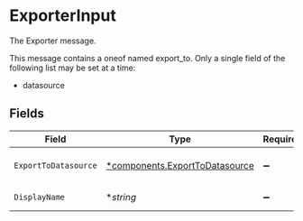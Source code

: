 # ExporterInput

The Exporter message.

This message contains a oneof named export_to. Only a single field of the following list may be set at a time:
  - datasource



## Fields

| Field                                                                           | Type                                                                            | Required                                                                        | Description                                                                     |
| ------------------------------------------------------------------------------- | ------------------------------------------------------------------------------- | ------------------------------------------------------------------------------- | ------------------------------------------------------------------------------- |
| `ExportToDatasource`                                                            | [*components.ExportToDatasource](../../models/components/exporttodatasource.md) | :heavy_minus_sign:                                                              | The ExportToDatasource message.                                                 |
| `DisplayName`                                                                   | **string*                                                                       | :heavy_minus_sign:                                                              | The displayName field.                                                          |